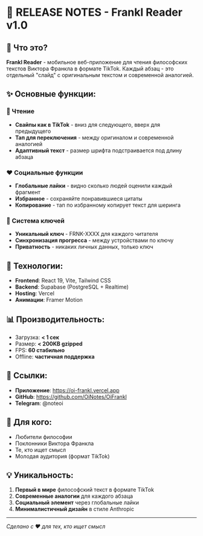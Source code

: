 # 🎉 RELEASE NOTES - Frankl Reader v1.0

## 📱 Что это?

**Frankl Reader** - мобильное веб-приложение для чтения философских текстов Виктора Франкла в формате TikTok. Каждый абзац - это отдельный "слайд" с оригинальным текстом и современной аналогией.

## ✨ Основные функции:

### 📖 Чтение
- **Свайпы как в TikTok** - вниз для следующего, вверх для предыдущего
- **Тап для переключения** - между оригиналом и современной аналогией
- **Адаптивный текст** - размер шрифта подстраивается под длину абзаца

### ❤️ Социальные функции
- **Глобальные лайки** - видно сколько людей оценили каждый фрагмент
- **Избранное** - сохраняйте понравившиеся цитаты
- **Копирование** - тап по избранному копирует текст для шеринга

### 🔑 Система ключей
- **Уникальный ключ** - FRNK-XXXX для каждого читателя
- **Синхронизация прогресса** - между устройствами по ключу
- **Приватность** - никаких личных данных, только ключ

## 🚀 Технологии:

- **Frontend**: React 19, Vite, Tailwind CSS
- **Backend**: Supabase (PostgreSQL + Realtime)
- **Hosting**: Vercel
- **Анимации**: Framer Motion

## 📊 Производительность:

- Загрузка: **< 1 сек**
- Размер: **< 200KB gzipped**
- FPS: **60 стабильно**
- Offline: **частичная поддержка**

## 🔗 Ссылки:

- **Приложение**: https://oi-frankl.vercel.app
- **GitHub**: https://github.com/OiNotes/OiFrankl
- **Telegram**: @noteoi

## 🎯 Для кого:

- Любители философии
- Поклонники Виктора Франкла
- Те, кто ищет смысл
- Молодая аудитория (формат TikTok)

## 💡 Уникальность:

1. **Первый в мире** философский текст в формате TikTok
2. **Современные аналогии** для каждого абзаца
3. **Социальный элемент** через глобальные лайки
4. **Минималистичный дизайн** в стиле Anthropic

---

*Сделано с ❤️ для тех, кто ищет смысл*